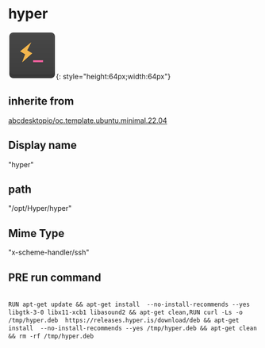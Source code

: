# hyper
![hyper.svg](/applications/icons/hyper.svg){: style="height:64px;width:64px"}
## inherite from
[abcdesktopio/oc.template.ubuntu.minimal.22.04](abcdesktopio/oc.template.ubuntu.minimal.22.04.md)
## Display name
"hyper"
## path
"/opt/Hyper/hyper"
## Mime Type
"x-scheme-handler/ssh"
## PRE run command

```

RUN apt-get update && apt-get install  --no-install-recommends --yes libgtk-3-0 libx11-xcb1 libasound2 && apt-get clean,RUN curl -Ls -o /tmp/hyper.deb  https://releases.hyper.is/download/deb && apt-get install  --no-install-recommends --yes /tmp/hyper.deb && apt-get clean && rm -rf /tmp/hyper.deb
```
